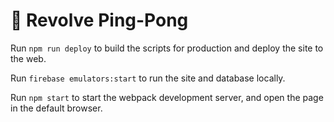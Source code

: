 # 🏓 Revolve Ping-Pong

Run `npm run deploy` to build the scripts for production and deploy the site to the web.

Run `firebase emulators:start` to run the site and database locally.

Run `npm start` to start the webpack development server, and open the page in the default browser.
